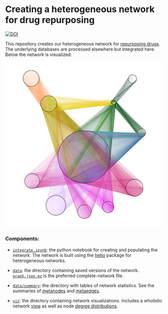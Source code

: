 # Creating a heterogeneous network for drug repurposing

[![DOI](https://zenodo.org/badge/doi/10.5281/zenodo.28040.svg)](http://dx.doi.org/10.5281/zenodo.28040)

This repository creates our heterogeneous network for [repurposing drugs](https://dx.doi.org/10.15363/thinklab.4). The underlying databases are processed elsewhere but integrated here. Below the network is visualized:

![](viz/network-5k.png?raw=true)

### Components:

+ [`integrate.ipynb`](integrate.ipynb): the python notebook for creating and populating the network. The network is built using the [hetio](https://github.com/dhimmel/hetio) package for heterogeneous networks.

+ [`data`](data): the directory containing saved versions of the network. [`graph.json.gz`](data/graph.json.gz) is the preferred complete-network file.

+ [`data/summary`](data/summary): the directory with tables of network statistics. See the summaries of [metanodes](data/summary/metanodes.tsv) and [metaedges](data/summary/metaedges.tsv).

+ [`viz`](viz): the directory containing network visualizations. Includes a wholistic network [view](viz/network-5k.png) as well as node [degree distributions](viz/degrees.pdf).
